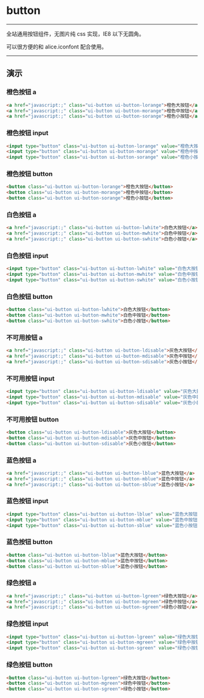 # button

---

全站通用按钮组件，无图片纯 css 实现，IE8 以下无圆角。

可以很方便的和 alice.iconfont 配合使用。

---

<link type="text/css" rel="stylesheet" media="screen" href="src/button.css">
<link type="text/css" rel="stylesheet" media="screen" href="src/ui-button-orange.css">
<link type="text/css" rel="stylesheet" media="screen" href="src/ui-button-white.css">
<link type="text/css" rel="stylesheet" media="screen" href="src/ui-button-blue.css">
<link type="text/css" rel="stylesheet" media="screen" href="src/ui-button-green.css">
<link type="text/css" rel="stylesheet" media="screen" href="src/ui-button-disable.css">
<style>
a { color: #08c; }
a:hover { color: #000; }
a:active { color: #f60; }
</style>

## 演示

### 橙色按钮 a

````html
<a href="javascript:;" class="ui-button ui-button-lorange">橙色大按钮</a>
<a href="javascript:;" class="ui-button ui-button-morange">橙色中按钮</a>
<a href="javascript:;" class="ui-button ui-button-sorange">橙色小按钮</a>
````

### 橙色按钮 input

````html
<input type="button" class="ui-button ui-button-lorange" value="橙色大按钮">
<input type="button" class="ui-button ui-button-morange" value="橙色中按钮">
<input type="button" class="ui-button ui-button-sorange" value="橙色小按钮">
````

### 橙色按钮 button

````html
<button class="ui-button ui-button-lorange">橙色大按钮</button>
<button class="ui-button ui-button-morange">橙色中按钮</button>
<button class="ui-button ui-button-sorange">橙色小按钮</button>
````

### 白色按钮 a

````html
<a href="javascript:;" class="ui-button ui-button-lwhite">白色大按钮</a>
<a href="javascript:;" class="ui-button ui-button-mwhite">白色中按钮</a>
<a href="javascript:;" class="ui-button ui-button-swhite">白色小按钮</a>
````

### 白色按钮 input

````html
<input type="button" class="ui-button ui-button-lwhite" value="白色大按钮">
<input type="button" class="ui-button ui-button-mwhite" value="白色中按钮">
<input type="button" class="ui-button ui-button-swhite" value="白色小按钮">
````

### 白色按钮 button

````html
<button class="ui-button ui-button-lwhite">白色大按钮</button>
<button class="ui-button ui-button-mwhite">白色中按钮</button>
<button class="ui-button ui-button-swhite">白色小按钮</button>
````

### 不可用按钮 a

````html
<a href="javascript:;" class="ui-button ui-button-ldisable">灰色大按钮</a>
<a href="javascript:;" class="ui-button ui-button-mdisable">灰色中按钮</a>
<a href="javascript:;" class="ui-button ui-button-sdisable">灰色小按钮</a>
````

### 不可用按钮 input

````html
<input type="button" class="ui-button ui-button-ldisable" value="灰色大按钮">
<input type="button" class="ui-button ui-button-mdisable" value="灰色中按钮">
<input type="button" class="ui-button ui-button-sdisable" value="灰色小按钮">
````

### 不可用按钮 button

````html
<button class="ui-button ui-button-ldisable">灰色大按钮</button>
<button class="ui-button ui-button-mdisable">灰色中按钮</button>
<button class="ui-button ui-button-sdisable">灰色小按钮</button>
````

### 蓝色按钮 a

````html
<a href="javascript:;" class="ui-button ui-button-lblue">蓝色大按钮</a>
<a href="javascript:;" class="ui-button ui-button-mblue">蓝色中按钮</a>
<a href="javascript:;" class="ui-button ui-button-sblue">蓝色小按钮</a>
````

### 蓝色按钮 input

````html
<input type="button" class="ui-button ui-button-lblue" value="蓝色大按钮">
<input type="button" class="ui-button ui-button-mblue" value="蓝色中按钮">
<input type="button" class="ui-button ui-button-sblue" value="蓝色小按钮">
````

### 蓝色按钮 button

````html
<button class="ui-button ui-button-lblue">蓝色大按钮</button>
<button class="ui-button ui-button-mblue">蓝色中按钮</button>
<button class="ui-button ui-button-sblue">蓝色小按钮</button>
````

### 绿色按钮 a

````html
<a href="javascript:;" class="ui-button ui-button-lgreen">绿色大按钮</a>
<a href="javascript:;" class="ui-button ui-button-mgreen">绿色中按钮</a>
<a href="javascript:;" class="ui-button ui-button-sgreen">绿色小按钮</a>
````

### 绿色按钮 input

````html
<input type="button" class="ui-button ui-button-lgreen" value="绿色大按钮">
<input type="button" class="ui-button ui-button-mgreen" value="绿色中按钮">
<input type="button" class="ui-button ui-button-sgreen" value="绿色小按钮">
````

### 绿色按钮 button

````html
<button class="ui-button ui-button-lgreen">绿色大按钮</button>
<button class="ui-button ui-button-mgreen">绿色中按钮</button>
<button class="ui-button ui-button-sgreen">绿色小按钮</button>
````
